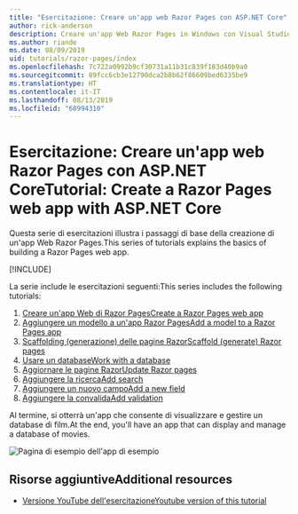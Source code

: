 ```yaml
---
title: "Esercitazione: Creare un'app web Razor Pages con ASP.NET Core"
author: rick-anderson
description: Creare un'app Web Razor Pages in Windows con Visual Studio, ASP.NET Core ed EF Core.
ms.author: riande
ms.date: 08/09/2019
uid: tutorials/razor-pages/index
ms.openlocfilehash: 7c722a0992b9cf30731a11b31c839f183d40b9a0
ms.sourcegitcommit: 89fcc6cb3e12790dca2b8b62f86609bed6335be9
ms.translationtype: HT
ms.contentlocale: it-IT
ms.lasthandoff: 08/13/2019
ms.locfileid: "68994310"
---
```

# <a name="tutorial-create-a-razor-pages-web-app-with-aspnet-core"></a><span data-ttu-id="51d62-103">Esercitazione: Creare un'app web Razor Pages con ASP.NET Core</span><span class="sxs-lookup"><span data-stu-id="51d62-103">Tutorial: Create a Razor Pages web app with ASP.NET Core</span></span>

<span data-ttu-id="51d62-104">Questa serie di esercitazioni illustra i passaggi di base della creazione di un'app Web Razor Pages.</span><span class="sxs-lookup"><span data-stu-id="51d62-104">This series of tutorials explains the basics of building a Razor Pages web app.</span></span> 

[!INCLUDE[](~/includes/advancedRP.md)]

<span data-ttu-id="51d62-105">La serie include le esercitazioni seguenti:</span><span class="sxs-lookup"><span data-stu-id="51d62-105">This series includes the following tutorials:</span></span>

1. [<span data-ttu-id="51d62-106">Creare un'app Web di Razor Pages</span><span class="sxs-lookup"><span data-stu-id="51d62-106">Create a Razor Pages web app</span></span>](xref:tutorials/razor-pages/razor-pages-start)
1. [<span data-ttu-id="51d62-107">Aggiungere un modello a un'app Razor Pages</span><span class="sxs-lookup"><span data-stu-id="51d62-107">Add a model to a Razor Pages app</span></span>](xref:tutorials/razor-pages/model)
1. [<span data-ttu-id="51d62-108">Scaffolding (generazione) delle pagine Razor</span><span class="sxs-lookup"><span data-stu-id="51d62-108">Scaffold (generate) Razor pages</span></span>](xref:tutorials/razor-pages/page)
1. [<span data-ttu-id="51d62-109">Usare un database</span><span class="sxs-lookup"><span data-stu-id="51d62-109">Work with a database</span></span>](xref:tutorials/razor-pages/sql)
1. [<span data-ttu-id="51d62-110">Aggiornare le pagine Razor</span><span class="sxs-lookup"><span data-stu-id="51d62-110">Update Razor pages</span></span>](xref:tutorials/razor-pages/da1)
1. [<span data-ttu-id="51d62-111">Aggiungere la ricerca</span><span class="sxs-lookup"><span data-stu-id="51d62-111">Add search</span></span>](xref:tutorials/razor-pages/search)
1. [<span data-ttu-id="51d62-112">Aggiungere un nuovo campo</span><span class="sxs-lookup"><span data-stu-id="51d62-112">Add a new field</span></span>](xref:tutorials/razor-pages/new-field)
1. [<span data-ttu-id="51d62-113">Aggiungere la convalida</span><span class="sxs-lookup"><span data-stu-id="51d62-113">Add validation</span></span>](xref:tutorials/razor-pages/validation)

<span data-ttu-id="51d62-114">Al termine, si otterrà un'app che consente di visualizzare e gestire un database di film.</span><span class="sxs-lookup"><span data-stu-id="51d62-114">At the end, you'll have an app that can display and manage a database of movies.</span></span>

![Pagina di esempio dell'app di esempio](index/_static/sample-page.png)

## <a name="additional-resources"></a><span data-ttu-id="51d62-116">Risorse aggiuntive</span><span class="sxs-lookup"><span data-stu-id="51d62-116">Additional resources</span></span>

* [<span data-ttu-id="51d62-117">Versione YouTube dell'esercitazione</span><span class="sxs-lookup"><span data-stu-id="51d62-117">Youtube version of this tutorial</span></span>](https://www.youtube.com/watch?v=F0SP7Ry4flQ&feature=youtu.be)
